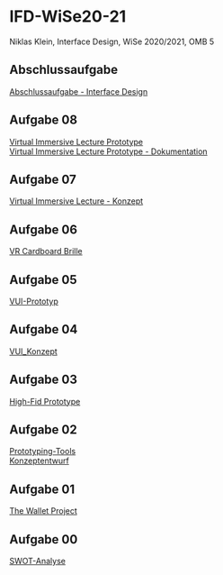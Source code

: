 # IFD-WiSe20-21
Niklas Klein, Interface Design, WiSe 2020/2021, OMB 5

## Abschlussaufgabe
<a href="https://kleinnik.github.io/IFD-WiSe20-21/11_Abschlussaufgabe/Endaufgabe_Interface_Design.pdf" target="blank">Abschlussaufgabe - Interface Design</a>
## Aufgabe 08
<a href="https://app.draftxr.com/vr/9zKaso" target="blank">Virtual Immersive Lecture Prototype</a> \
<a href="https://kleinnik.github.io/IFD-WiSe20-21/08_Virtual_Immersive_Lecture_Prototype/Virtual_Immersive_Lecture.pdf" target="blank">Virtual Immersive Lecture Prototype - Dokumentation</a>
## Aufgabe 07
<a href="https://kleinnik.github.io/IFD-WiSe20-21/07_Virtual_Immersive_Lecture/VR-Entwurf.pdf" target="blank">Virtual Immersive Lecture - Konzept</a>
## Aufgabe 06
<a href="https://kleinnik.github.io/IFD-WiSe20-21/06_Cardboard-Brille/Dokumentation_Cardboard.pdf" target="blank">VR Cardboard Brille</a>
## Aufgabe 05
<a href="https://webuser.hs-furtwangen.de/~kleinnik/Aufgabe5/playground-artyom.html" target="blank">VUI-Prototyp</a>
## Aufgabe 04
<a href="https://kleinnik.github.io/IFD-WiSe20-21/04_VUI_Konzept/VUI_Konzept.pdf" target="blank">VUI_Konzept</a>
## Aufgabe 03
<a href="https://kleinnik.github.io/IFD-WiSe20-21/03_High-Fid_Protype/index.html" target="blank">High-Fid Prototype</a>
## Aufgabe 02
<a href="https://github.com/kleinnik/IFD-WiSe20-21/blob/main/02_Prototyping-Tool/prototyping_tool.md" target="blank">Prototyping-Tools</a> \
<a href="https://github.com/kleinnik/IFD-WiSe20-21/tree/main/02_Prototyping-Tool/Aufgabe2.2" target="blank">Konzeptentwurf</a>
## Aufgabe 01
<a href="https://kleinnik.github.io/IFD-WiSe20-21/01_Wallet-project/Aufgabe01_ifd.pdf" target="blank">The Wallet Project</a>
## Aufgabe 00
<a href="https://kleinnik.github.io/IFD-WiSe20-21/00_SWOT-Analyse/index.html" target="blank">SWOT-Analyse</a>
